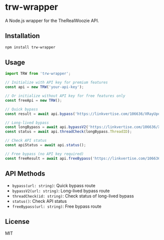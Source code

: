 # trw-wrapper

A Node.js wrapper for the TheRealWoozie API.

## Installation

```bash
npm install trw-wrapper
```

## Usage

```typescript
import TRW from 'trw-wrapper';

// Initialize with API key for premium features
const api = new TRW('your-api-key');

// Or initialize without API key for free features only
const freeApi = new TRW();

// Quick bypass
const result = await api.bypass('https://linkvertise.com/106636/XRayUpdate');

// Long-lived bypass
const longBypass = await api.bypassV2('https://linkvertise.com/106636/XRayUpdate');
const status = await api.threadCheck(longBypass.ThreadID);

// Check API status
const apiStatus = await api.status();

// Free bypass (no API key required)
const freeResult = await api.freeBypass('https://linkvertise.com/106636/XRayUpdate');
```

## API Methods

- `bypass(url: string)`: Quick bypass route
- `bypassV2(url: string)`: Long-lived bypass route
- `threadCheck(id: string)`: Check status of long-lived bypass
- `status()`: Check API status
- `freeBypass(url: string)`: Free bypass route

## License

MIT